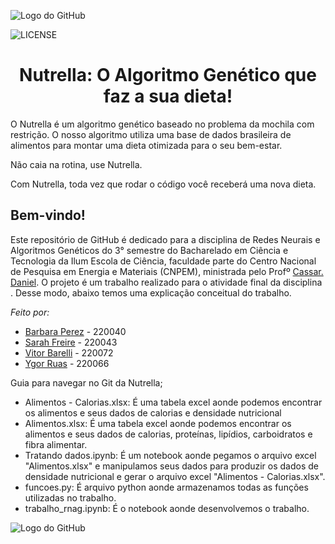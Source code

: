 ![Logo do GitHub](https://github.com/Sarah-Freire/Trabalho-RNAG/raw/main/A2.png)

![LICENSE](https://img.shields.io/badge/LICENSE-GNU%20General%20Public%20License%20v3.0-red)

<h1 align="center"> Nutrella: O Algoritmo Genético que faz a sua dieta! </h1>

O Nutrella é um algoritmo genético baseado no problema da mochila com restrição. O nosso algoritmo utiliza uma base de dados brasileira de alimentos para montar uma dieta otimizada para o seu bem-estar.

Não caia na rotina, use Nutrella.

Com Nutrella, toda vez que rodar o código você receberá uma nova dieta.

## Bem-vindo!

Este repositório de GitHub é dedicado para a disciplina de Redes Neurais e Algoritmos Genéticos do 3° semestre do Bacharelado em Ciência e Tecnologia da Ilum Escola de Ciência, faculdade parte do Centro Nacional de Pesquisa em Energia e Materiais (CNPEM), ministrada pelo Profº [Cassar. Daniel](https://github.com/drcassar/template_rnag). O projeto é um trabalho realizado para o atividade final da disciplina . Desse modo, abaixo temos uma explicação conceitual do trabalho. 

*Feito por:*
 - [Barbara Perez](https://github.com/barbaraperez) - 220040
 - [Sarah Freire](https://github.com/Sarah-Freire) - 220043
 - [Vitor Barelli](https://github.com/Leprechas) - 220072
 - [Ygor Ruas](https://github.com/YgorRuas) - 220066

Guia para navegar no Git da Nutrella;
- Alimentos - Calorias.xlsx: É uma tabela excel aonde podemos encontrar os alimentos e seus dados de calorias e densidade nutricional
- Alimentos.xlsx: É uma tabela excel aonde podemos encontrar os alimentos e seus dados de calorias, proteínas, lipídios, carboidratos e fibra alimentar.
- Tratando dados.ipynb: É um notebook aonde pegamos o arquivo excel "Alimentos.xlsx" e manipulamos seus dados para produzir os dados de densidade nutricional e gerar o arquivo excel "Alimentos - Calorias.xlsx".
- funcoes.py: É arquivo python aonde armazenamos todas as funções utilizadas no trabalho.
- trabalho_rnag.ipynb: É o notebook aonde desenvolvemos o trabalho.

![Logo do GitHub](https://github.com/Sarah-Freire/Trabalho-RNAG/raw/main/A1.png)
